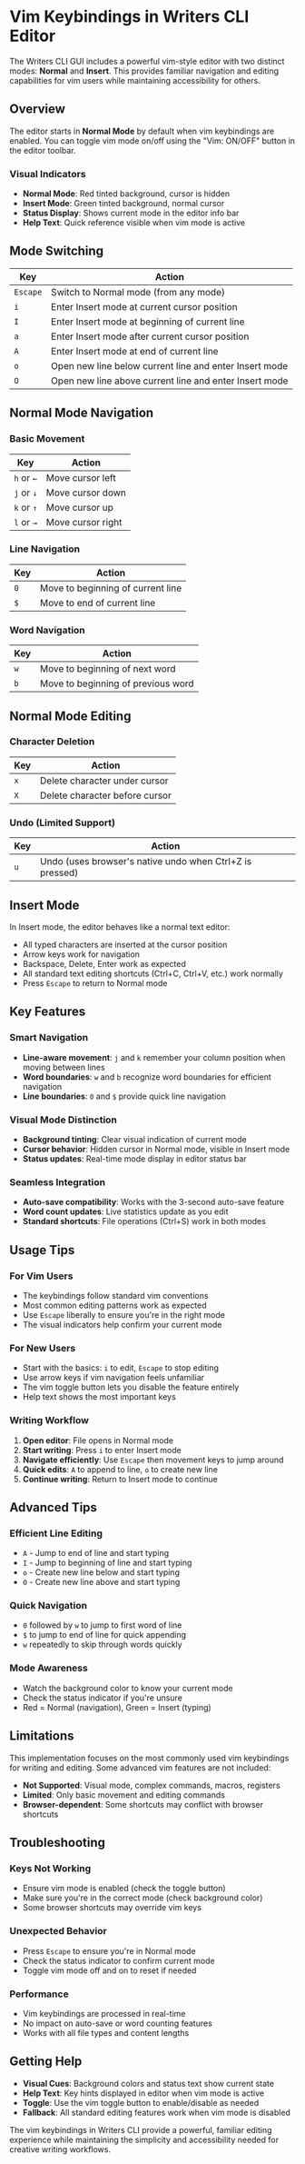 # Vim Keybindings in Writers CLI Editor

The Writers CLI GUI includes a powerful vim-style editor with two distinct modes: **Normal** and **Insert**. This provides familiar navigation and editing capabilities for vim users while maintaining accessibility for others.

## Overview

The editor starts in **Normal Mode** by default when vim keybindings are enabled. You can toggle vim mode on/off using the "Vim: ON/OFF" button in the editor toolbar.

### Visual Indicators

- **Normal Mode**: Red tinted background, cursor is hidden
- **Insert Mode**: Green tinted background, normal cursor
- **Status Display**: Shows current mode in the editor info bar
- **Help Text**: Quick reference visible when vim mode is active

## Mode Switching

| Key | Action |
|-----|--------|
| `Escape` | Switch to Normal mode (from any mode) |
| `i` | Enter Insert mode at current cursor position |
| `I` | Enter Insert mode at beginning of current line |
| `a` | Enter Insert mode after current cursor position |
| `A` | Enter Insert mode at end of current line |
| `o` | Open new line below current line and enter Insert mode |
| `O` | Open new line above current line and enter Insert mode |

## Normal Mode Navigation

### Basic Movement
| Key | Action |
|-----|--------|
| `h` or `←` | Move cursor left |
| `j` or `↓` | Move cursor down |
| `k` or `↑` | Move cursor up |
| `l` or `→` | Move cursor right |

### Line Navigation
| Key | Action |
|-----|--------|
| `0` | Move to beginning of current line |
| `$` | Move to end of current line |

### Word Navigation
| Key | Action |
|-----|--------|
| `w` | Move to beginning of next word |
| `b` | Move to beginning of previous word |

## Normal Mode Editing

### Character Deletion
| Key | Action |
|-----|--------|
| `x` | Delete character under cursor |
| `X` | Delete character before cursor |

### Undo (Limited Support)
| Key | Action |
|-----|--------|
| `u` | Undo (uses browser's native undo when Ctrl+Z is pressed) |

## Insert Mode

In Insert mode, the editor behaves like a normal text editor:

- All typed characters are inserted at the cursor position
- Arrow keys work for navigation
- Backspace, Delete, Enter work as expected
- All standard text editing shortcuts (Ctrl+C, Ctrl+V, etc.) work normally
- Press `Escape` to return to Normal mode

## Key Features

### Smart Navigation
- **Line-aware movement**: `j` and `k` remember your column position when moving between lines
- **Word boundaries**: `w` and `b` recognize word boundaries for efficient navigation
- **Line boundaries**: `0` and `$` provide quick line navigation

### Visual Mode Distinction
- **Background tinting**: Clear visual indication of current mode
- **Cursor behavior**: Hidden cursor in Normal mode, visible in Insert mode
- **Status updates**: Real-time mode display in editor status bar

### Seamless Integration
- **Auto-save compatibility**: Works with the 3-second auto-save feature
- **Word count updates**: Live statistics update as you edit
- **Standard shortcuts**: File operations (Ctrl+S) work in both modes

## Usage Tips

### For Vim Users
- The keybindings follow standard vim conventions
- Most common editing patterns work as expected
- Use `Escape` liberally to ensure you're in the right mode
- The visual indicators help confirm your current mode

### For New Users
- Start with the basics: `i` to edit, `Escape` to stop editing
- Use arrow keys if vim navigation feels unfamiliar
- The vim toggle button lets you disable the feature entirely
- Help text shows the most important keys

### Writing Workflow
1. **Open editor**: File opens in Normal mode
2. **Start writing**: Press `i` to enter Insert mode
3. **Navigate efficiently**: Use `Escape` then movement keys to jump around
4. **Quick edits**: `A` to append to line, `o` to create new line
5. **Continue writing**: Return to Insert mode to continue

## Advanced Tips

### Efficient Line Editing
- `A` - Jump to end of line and start typing
- `I` - Jump to beginning of line and start typing  
- `o` - Create new line below and start typing
- `O` - Create new line above and start typing

### Quick Navigation
- `0` followed by `w` to jump to first word of line
- `$` to jump to end of line for quick appending
- `w` repeatedly to skip through words quickly

### Mode Awareness
- Watch the background color to know your current mode
- Check the status indicator if you're unsure
- Red = Normal (navigation), Green = Insert (typing)

## Limitations

This implementation focuses on the most commonly used vim keybindings for writing and editing. Some advanced vim features are not included:

- **Not Supported**: Visual mode, complex commands, macros, registers
- **Limited**: Only basic movement and editing commands
- **Browser-dependent**: Some shortcuts may conflict with browser shortcuts

## Troubleshooting

### Keys Not Working
- Ensure vim mode is enabled (check the toggle button)
- Make sure you're in the correct mode (check background color)
- Some browser shortcuts may override vim keys

### Unexpected Behavior
- Press `Escape` to ensure you're in Normal mode
- Check the status indicator to confirm current mode
- Toggle vim mode off and on to reset if needed

### Performance
- Vim keybindings are processed in real-time
- No impact on auto-save or word counting features
- Works with all file types and content lengths

## Getting Help

- **Visual Cues**: Background colors and status text show current state
- **Help Text**: Key hints displayed in editor when vim mode is active
- **Toggle**: Use the vim toggle button to enable/disable as needed
- **Fallback**: All standard editing features work when vim mode is disabled

The vim keybindings in Writers CLI provide a powerful, familiar editing experience while maintaining the simplicity and accessibility needed for creative writing workflows.